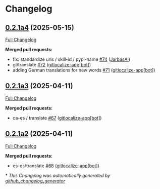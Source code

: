 # Changelog

## [0.2.1a4](https://github.com/OpenVoiceOS/ovos-skill-hello-world/tree/0.2.1a4) (2025-05-15)

[Full Changelog](https://github.com/OpenVoiceOS/ovos-skill-hello-world/compare/0.2.1a3...0.2.1a4)

**Merged pull requests:**

- fix: standardize urls / skill-id / pypi-name [\#74](https://github.com/OpenVoiceOS/ovos-skill-hello-world/pull/74) ([JarbasAl](https://github.com/JarbasAl))
- gl/translate [\#72](https://github.com/OpenVoiceOS/ovos-skill-hello-world/pull/72) ([gitlocalize-app[bot]](https://github.com/apps/gitlocalize-app))
- adding German translations for new words [\#71](https://github.com/OpenVoiceOS/ovos-skill-hello-world/pull/71) ([gitlocalize-app[bot]](https://github.com/apps/gitlocalize-app))

## [0.2.1a3](https://github.com/OpenVoiceOS/ovos-skill-hello-world/tree/0.2.1a3) (2025-04-11)

[Full Changelog](https://github.com/OpenVoiceOS/ovos-skill-hello-world/compare/0.2.1a2...0.2.1a3)

**Merged pull requests:**

- ca-es / translate [\#67](https://github.com/OpenVoiceOS/ovos-skill-hello-world/pull/67) ([gitlocalize-app[bot]](https://github.com/apps/gitlocalize-app))

## [0.2.1a2](https://github.com/OpenVoiceOS/ovos-skill-hello-world/tree/0.2.1a2) (2025-04-11)

[Full Changelog](https://github.com/OpenVoiceOS/ovos-skill-hello-world/compare/0.2.0...0.2.1a2)

**Merged pull requests:**

- es-es/translate [\#68](https://github.com/OpenVoiceOS/ovos-skill-hello-world/pull/68) ([gitlocalize-app[bot]](https://github.com/apps/gitlocalize-app))



\* *This Changelog was automatically generated by [github_changelog_generator](https://github.com/github-changelog-generator/github-changelog-generator)*
